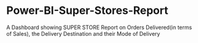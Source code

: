 # Power-BI-Super-Stores-Report
 A Dashboard showing SUPER STORE Report on Orders Delivered(in terms of Sales), the Delivery Destination and their Mode of Delivery
